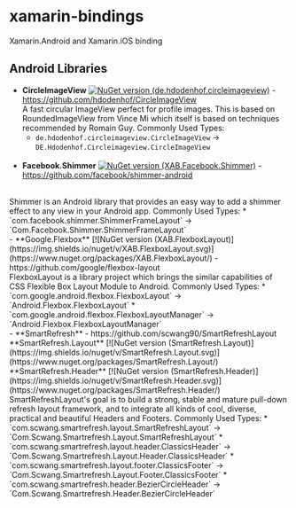 # xamarin-bindings

Xamarin.Android and Xamarin.iOS binding

## Android Libraries

 - **CircleImageView** [![NuGet version (de.hdodenhof.circleimageview)](https://img.shields.io/nuget/v/de.hdodenhof.circleimageview.svg)](https://www.nuget.org/packages/de.hdodenhof.circleimageview/) -  https://github.com/hdodenhof/CircleImageView 
   <br/>
   A fast circular ImageView perfect for profile images. This is based on RoundedImageView from Vince Mi which itself is based on techniques recommended by Romain Guy.
   Commonly Used Types:
   * `de.hdodenhof.circleimageview.CircleImageView` -> `DE.Hdodenhof.Circleimageview.CircleImageView`
   <br/>
 - **Facebook.Shimmer** [![NuGet version (XAB.Facebook.Shimmer)](https://img.shields.io/nuget/v/XAB.Facebook.Shimmer.svg)](https://www.nuget.org/packages/XAB.Facebook.Shimmer/) -  https://github.com/facebook/shimmer-android 
  <br/>
  Shimmer is an Android library that provides an easy way to add a shimmer effect to any view in your Android app.
   Commonly Used Types:
   * `com.facebook.shimmer.ShimmerFrameLayout` -> `Com.Facebook.Shimmer.ShimmerFrameLayout`
   <br/>
 - **Google.Flexbox** [![NuGet version (XAB.FlexboxLayout)](https://img.shields.io/nuget/v/XAB.FlexboxLayout.svg)](https://www.nuget.org/packages/XAB.FlexboxLayout/) -  https://github.com/google/flexbox-layout 
  <br/>
  FlexboxLayout is a library project which brings the similar capabilities of CSS Flexible Box Layout Module to Android.
   Commonly Used Types:
   * `com.google.android.flexbox.FlexboxLayout` -> `Android.Flexbox.FlexboxLayout`
   * `com.google.android.flexbox.FlexboxLayoutManager` -> `Android.Flexbox.FlexboxLayoutManager`
   <br/>
 - **SmartRefresh** -  https://github.com/scwang90/SmartRefreshLayout
   <br/>
  **SmartRefresh.Layout** [![NuGet version (SmartRefresh.Layout)](https://img.shields.io/nuget/v/SmartRefresh.Layout.svg)](https://www.nuget.org/packages/SmartRefresh.Layout/)
    <br/>
  **SmartRefresh.Header** [![NuGet version (SmartRefresh.Header)](https://img.shields.io/nuget/v/SmartRefresh.Header.svg)](https://www.nuget.org/packages/SmartRefresh.Header/)
   <br/>
  SmartRefreshLayout's goal is to build a strong, stable and mature pull-down refresh layout framework, and to integrate all kinds of cool, diverse, practical and beautiful Headers and Footers.
   Commonly Used Types:
   * `com.scwang.smartrefresh.layout.SmartRefreshLayout` -> `Com.Scwang.Smartrefresh.Layout.SmartRefreshLayout`
   * `com.scwang.smartrefresh.layout.header.ClassicsHeader` -> `Com.Scwang.Smartrefresh.Layout.Header.ClassicsHeader`
   * `com.scwang.smartrefresh.layout.footer.ClassicsFooter` -> `Com.Scwang.Smartrefresh.Layout.Footer.ClassicsFooter`
   * `com.scwang.smartrefresh.header.BezierCircleHeader` -> `Com.Scwang.Smartrefresh.Header.BezierCircleHeader`

<!--## iOS Libraries-->
